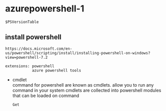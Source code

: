 # azurepowershell-1

    $PSVersionTable

## install powershell

    https://docs.microsoft.com/en-us/powershell/scripting/install/installing-powershell-on-windows?view=powershell-7.2

    extensions: powershell 
                azure powershell tools
    
-   cmdlet  
    command for powershell are known as cmdlets. allow you to run any command in your system
    cmdlets are collected into powershell modules that can be loaded on command

        Get
